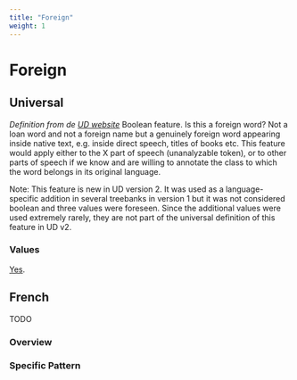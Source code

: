 ```yaml
---
title: "Foreign"
weight: 1
---
```


# Foreign

## Universal


*Definition from de [UD website](https://universaldependencies.org/u/feat/Foreign.html)*
Boolean feature. Is this a foreign word? Not a loan word and not a foreign name but a genuinely foreign word appearing inside native text, e.g. inside direct speech, titles of books etc. This feature would apply either to the X part of speech (unanalyzable token), or to other parts of speech if we know and are willing to annotate the class to which the word belongs in its original language.

Note: This feature is new in UD version 2. It was used as a language-specific addition in several treebanks in version 1 but it was not considered boolean and three values were foreseen. Since the additional values were used extremely rarely, they are not part of the universal definition of this feature in UD v2.

### Values

[Yes](https://universaldependencies.org/u/feat/Foreign.html#Yes).

## French

TODO
### Overview

### Specific Pattern
